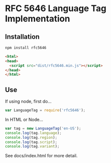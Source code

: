 # RFC 5646 Language Tag Implementation

## Installation

```bash
npm install rfc5646
```

```html
<html>
<head>
  <script src="dist/rfc5646.min.js"></script>
</head>
</html>
```

## Use

If using node, first do...

```javascript
var LanguageTag = require('rfc5646');
```

In HTML or Node...

```javascript
var tag = new LanguageTag('en-US');
console.log(tag.language);
console.log(tag.region);
console.log(tag.script);
console.log(tag.variant);
```

See docs/index.html for more detail.
